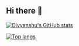 ## Hi there 👋

[![Divyanshu's GitHub stats](https://github-readme-stats-omega-ashy-72.vercel.app/api?username=MistyDragon7&show_icons=true&theme=radical&include_all_commits=true&rank_icon=github)](https://github.com/MistyDragon7/github-readme-stats)

[![Top langs](https://github-readme-stats-omega-ashy-72.vercel.app/api/top-langs/?username=MistyDragon7&show_icons=true&theme=radical)](https://github.com/MistyDragon7/github-readme-stats)

<!--
**MistyDragon7/MistyDragon7** is a ✨ _special_ ✨ repository because its `README.md` (this file) appears on your GitHub profile.

Here are some ideas to get you started:

- 🔭 I’m currently working on ...
- 🌱 I’m currently learning ...
- 👯 I’m looking to collaborate on ...
- 🤔 I’m looking for help with ...
- 💬 Ask me about ...
- 📫 How to reach me: ...
- 😄 Pronouns: ...
- ⚡ Fun fact: ...
-->
